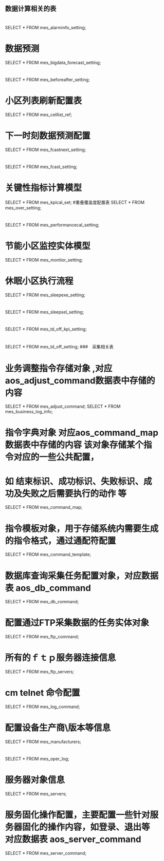 ## 数据计算相关的表
#
SELECT * FROM mes_alarminfo_setting;
# 数据预测
SELECT * FROM mes_bigdata_forecast_setting;
# 
SELECT * FROM mes_beforeafter_setting;
# 小区列表刷新配置表
SELECT * FROM mes_celllist_ref;
# 下一时刻数据预测配置
SELECT * FROM mes_fcastnext_setting;
#
SELECT * FROM mes_fcast_setting;
# 关键性指标计算模型
SELECT * FROM mes_kpical_set;
#重叠覆盖度配置表
SELECT * FROM mes_over_setting;
# 
SELECT * FROM mes_performancecal_setting;
# 节能小区监控实体模型
SELECT * FROM mes_montior_setting;
# 休眠小区执行流程
SELECT * FROM mes_sleepexe_setting;

#
SELECT * FROM mes_sleepsel_setting;
#
SELECT * FROM mes_td_off_kpi_setting;
#
SELECT * FROM mes_td_off_setting;
###　采集相关表
# 业务调整指令存储对象 ,对应aos_adjust_command数据表中存储的内容
SELECT * FROM mes_adjust_command;
SELECT * FROM mes_business_log_info;
# 指令字典对象 对应aos_command_map数据表中存储的内容 该对象存储某个指令对应的一些公共配置，
# 如 结束标识、成功标识、失败标识、成功及失败之后需要执行的动作 等
SELECT * FROM mes_command_map;
# 指令模板对象，用于存储系统内需要生成的指令格式，通过通配符配置
SELECT * FROM mes_command_template;
# 数据库查询采集任务配置对象，对应数据表 aos_db_command
SELECT * FROM mes_db_command;
# 配置通过FTP采集数据的任务实体对象
SELECT * FROM mes_ftp_command;
# 所有的ｆｔｐ服务器连接信息
SELECT * FROM mes_ftp_servers;
# cm telnet 命令配置
SELECT * FROM mes_log_command;
# 配置设备生产商\版本等信息
SELECT * FROM mes_manufacturers;
# 
SELECT * FROM mes_oper_log;
# 服务器对象信息
SELECT * FROM mes_servers;
# 服务固化操作配置，主要配置一些针对服务器固化的操作内容，如登录、退出等  对应数据表   aos_server_command
SELECT * FROM mes_server_command;